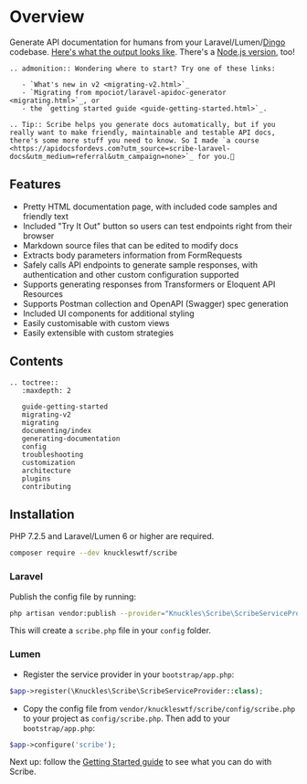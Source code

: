 # Overview

Generate API documentation for humans from your Laravel/Lumen/[Dingo](https://github.com/dingo/api) codebase. [Here's what the output looks like](https://shalvah.me/TheCensorshipAPI/). There's a [Node.js version](https://github.com/knuckleswtf/scribe-js), too!

```eval_rst
.. admonition:: Wondering where to start? Try one of these links:
   
   - `What's new in v2 <migrating-v2.html>`_
   - `Migrating from mpociot/laravel-apidoc-generator <migrating.html>`_, or
   - the `getting started guide <guide-getting-started.html>`_.
```

```eval_rst
.. Tip:: Scribe helps you generate docs automatically, but if you really want to make friendly, maintainable and testable API docs, there's some more stuff you need to know. So I made `a course <https://apidocsfordevs.com?utm_source=scribe-laravel-docs&utm_medium=referral&utm_campaign=none>`_ for you.🤗
```

## Features
- Pretty HTML documentation page, with included code samples and friendly text
- Included "Try It Out" button so users can test endpoints right from their browser
- Markdown source files that can be edited to modify docs
- Extracts body parameters information from FormRequests
- Safely calls API endpoints to generate sample responses, with authentication and other custom configuration supported
- Supports generating responses from Transformers or Eloquent API Resources
- Supports Postman collection and OpenAPI (Swagger) spec generation
- Included UI components for additional styling
- Easily customisable with custom views
- Easily extensible with custom strategies

## Contents
```eval_rst
.. toctree::
   :maxdepth: 2

   guide-getting-started
   migrating-v2
   migrating
   documenting/index
   generating-documentation
   config
   troubleshooting
   customization
   architecture
   plugins
   contributing
```

## Installation
PHP 7.2.5 and Laravel/Lumen 6 or higher are required.

```sh
composer require --dev knuckleswtf/scribe
```

### Laravel
Publish the config file by running:

```bash
php artisan vendor:publish --provider="Knuckles\Scribe\ScribeServiceProvider" --tag=scribe-config
```
This will create a `scribe.php` file in your `config` folder.

### Lumen
- Register the service provider in your `bootstrap/app.php`:

```php
$app->register(\Knuckles\Scribe\ScribeServiceProvider::class);
```

- Copy the config file from `vendor/knuckleswtf/scribe/config/scribe.php` to your project as `config/scribe.php`. Then add to your `bootstrap/app.php`:

```php
$app->configure('scribe');
```

Next up: follow the [Getting Started guide](./guide-getting-started.html) to see what you can do with Scribe.